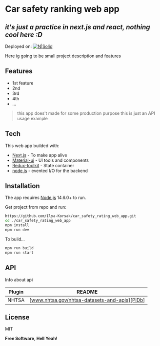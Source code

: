 # Car safety ranking web app
## _it's just a practice in next.js and react, nothing cool here :D_

Deployed on:
[![N|Solid](https://miro.medium.com/max/650/1*5n0uJ3CTF8MiKJJhNkNJMA.png)](https://car-safety-rating.web.app/)


Here ig going to be small project description and features

## Features

- 1st feature
- 2nd
- 3rd
- 4th
- ...

> this app does't made for some production purpose
> this is just an API usage example

## Tech

This web app builded with:

- [Next.js] - To make app alive
- [Material-ui] - UI tools and components
- [Redux-toolkit] - State container
- [node.js] - evented I/O for the backend

## Installation

The app requires [Node.js](https://nodejs.org/) 14.6.0+ to run.

Get project from repo and run:

```sh
https://github.com/Ilya-Korsak/car_safety_rating_web_app.git
cd ./car_safety_rating_web_app
npm install
npm run dev
```

To build...

```sh
npm run build
npm run start
```

## API

Info about api

| Plugin | README |
| ------ | ------ |
| NHTSA | [www.nhtsa.gov/nhtsa-datasets-and-apis][PlDb] |

## License

MIT

**Free Software, Hell Yeah!**

[//]: # (These are reference links used in the body of this note and get stripped out when the markdown processor does its job. There is no need to format nicely because it shouldn't be seen. Thanks SO - http://stackoverflow.com/questions/4823468/store-comments-in-markdown-syntax)

   [Next.js]: <https://nextjs.org/>
   [Material-ui]: <https://mui.com/>
   [Redux-toolkit]: <https://redux-toolkit.js.org>
   [markdown-it]: <https://github.com/markdown-it/markdown-it>
   [node.js]: <http://nodejs.org>

   [PlDb]: <https://www.nhtsa.gov/nhtsa-datasets-and-apis>
